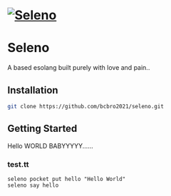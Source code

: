 # [![Seleno](https://i.kym-cdn.com/entries/icons/facebook/000/047/114/yellow_emoji_in_darkness_cover.jpg)](https://github.com/bcbro2021/seleno)
# Seleno
A based esolang built purely with love and pain..

## Installation
```sh
git clone https://github.com/bcbro2021/seleno.git
```
## Getting Started
Hello WORLD BABYYYYY......
### test.tt
```seleno
seleno pocket put hello "Hello World"
seleno say hello
```
